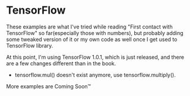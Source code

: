# TensorFlow
These examples are what I've tried while reading "First contact with TensorFlow" so far(especially those with numbers), 
but probably adding some tweaked version of it or my own code as well once I get used to TensorFlow library.
<p/>
At this point, I'm using TensorFlow 1.0.1, which is just released, and there are a few changes different than in the book.

* tensorflow.mul() doesn't exist anymore, use tensorflow.multiply().


More examples are Coming Soon&trade;
